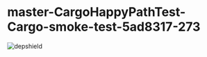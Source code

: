 # master-CargoHappyPathTest-Cargo-smoke-test-5ad8317-273

![depshield](https://depshield.sonatype.org/badges/depshield-prod/master-CargoHappyPathTest-Cargo-smoke-test-5ad8317-273/depshield.svg)